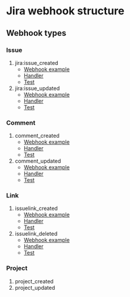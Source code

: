 # Jira webhook structure

## Webhook types

### Issue

1. jira:issue_created
    * [Webhook example](../../test/fixtures/webhooks/issue/created.json)
    * [Handler](../../src/bot/actions/create-room.js)
    * [Test](../../test/bot/create-room.test.js)
2. jira:issue_updated
    * [Webhook example](../../test/fixtures/webhooks/issue/updated/generic.json)
    * [Handler](../../src/bot/actions/post-issue-updates.js)
    * [Test](../../test/bot/create-room.test.js)

### Comment

1. comment_created
    * [Webhook example](../../test/fixtures/webhooks/comment/created.json)
    * [Handler](../../src/bot/actions/post-comment.js)
    * [Test](../../test/bot/post-comment.test.js)
2. comment_updated
    * [Webhook example](../../test/fixtures/webhooks/comment/updated.json)
    * [Handler](../../src/bot/actions/post-comment.js)
    * [Test](../../test/bot/post-comment.test.js)

### Link

1. issuelink_created
    * [Webhook example](../../test/fixtures/webhooks/issuelink/created.json)
    * [Handler](../../src/bot/actions/post-new-links.js)
    * [Test](../../test/bot/post-new-links.test.js)
2. issuelink_deleted
    * [Webhook example](../../test/fixtures/issuelink-deleted.json)
    * [Handler](../../src/bot/actions/post-link-deleted.js)
    * [Test](../../test/bot/post-link-deleted.test.js)

### Project

1. project_created
2. project_updated
